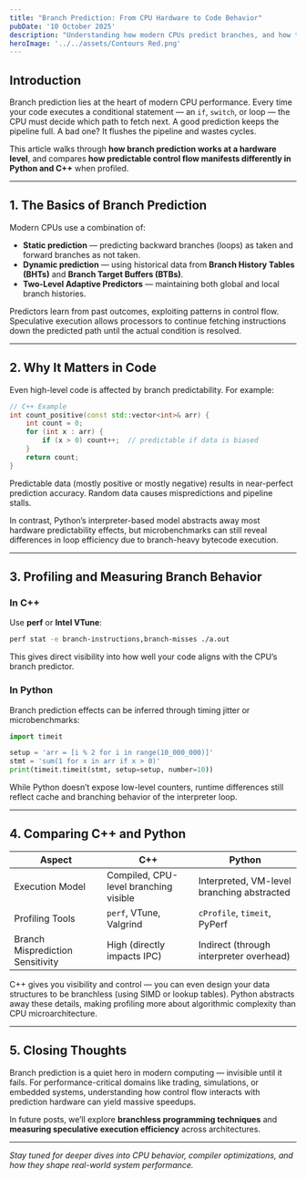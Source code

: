 ```yaml
---
title: "Branch Prediction: From CPU Hardware to Code Behavior"
pubDate: '10 October 2025'
description: "Understanding how modern CPUs predict branches, and how to study branch prediction behavior using Python and C++."
heroImage: '../../assets/Contours Red.png'
---
```


## Introduction

Branch prediction lies at the heart of modern CPU performance. Every time your code executes a conditional statement — an `if`, `switch`, or loop — the CPU must decide which path to fetch next. A good prediction keeps the pipeline full. A bad one? It flushes the pipeline and wastes cycles.

This article walks through **how branch prediction works at a hardware level**, and compares **how predictable control flow manifests differently in Python and C++** when profiled.

---

## 1. The Basics of Branch Prediction

Modern CPUs use a combination of:

- **Static prediction** — predicting backward branches (loops) as taken and forward branches as not taken.
- **Dynamic prediction** — using historical data from **Branch History Tables (BHTs)** and **Branch Target Buffers (BTBs)**.
- **Two-Level Adaptive Predictors** — maintaining both global and local branch histories.

Predictors learn from past outcomes, exploiting patterns in control flow. Speculative execution allows processors to continue fetching instructions down the predicted path until the actual condition is resolved.

---

## 2. Why It Matters in Code

Even high-level code is affected by branch predictability. For example:

```cpp
// C++ Example
int count_positive(const std::vector<int>& arr) {
    int count = 0;
    for (int x : arr) {
        if (x > 0) count++;  // predictable if data is biased
    }
    return count;
}
```

Predictable data (mostly positive or mostly negative) results in near-perfect prediction accuracy. Random data causes mispredictions and pipeline stalls.

In contrast, Python’s interpreter-based model abstracts away most hardware predictability effects, but microbenchmarks can still reveal differences in loop efficiency due to branch-heavy bytecode execution.

---

## 3. Profiling and Measuring Branch Behavior

### In C++
Use **perf** or **Intel VTune**:

```bash
perf stat -e branch-instructions,branch-misses ./a.out
```

This gives direct visibility into how well your code aligns with the CPU’s branch predictor.

### In Python
Branch prediction effects can be inferred through timing jitter or microbenchmarks:

```python
import timeit

setup = 'arr = [i % 2 for i in range(10_000_000)]'
stmt = 'sum(1 for x in arr if x > 0)'
print(timeit.timeit(stmt, setup=setup, number=10))
```

While Python doesn’t expose low-level counters, runtime differences still reflect cache and branching behavior of the interpreter loop.

---

## 4. Comparing C++ and Python

| Aspect | C++ | Python |
|--------|-----|--------|
| Execution Model | Compiled, CPU-level branching visible | Interpreted, VM-level branching abstracted |
| Profiling Tools | `perf`, VTune, Valgrind | `cProfile`, `timeit`, PyPerf |
| Branch Misprediction Sensitivity | High (directly impacts IPC) | Indirect (through interpreter overhead) |

C++ gives you visibility and control — you can even design your data structures to be branchless (using SIMD or lookup tables). Python abstracts away these details, making profiling more about algorithmic complexity than CPU microarchitecture.

---

## 5. Closing Thoughts

Branch prediction is a quiet hero in modern computing — invisible until it fails. For performance-critical domains like trading, simulations, or embedded systems, understanding how control flow interacts with prediction hardware can yield massive speedups.

In future posts, we’ll explore **branchless programming techniques** and **measuring speculative execution efficiency** across architectures.

---

*Stay tuned for deeper dives into CPU behavior, compiler optimizations, and how they shape real-world system performance.*
